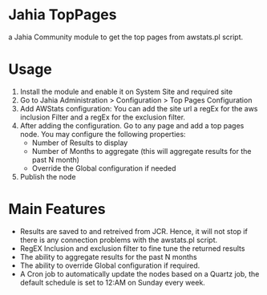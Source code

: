# Jahia TopPages
a Jahia Community module to get the top pages from awstats.pl script.

# Usage
1. Install the module and enable it on System Site and required site
2. Go to Jahia Administration > Configuration > Top Pages Configuration
3. Add AWStats configuration: You can add the site url a regEx for the aws inclusion Filter and a regEx for the exclusion filter.
4. After adding the configuration. Go to any page and add a top pages node. You may configure the following properties:
    - Number of Results to display
    - Number of Months to aggregate (this will aggregate results for the past N month)
    - Override the Global configuration if needed
5. Publish the node
# Main Features
- Results are saved to and retreived from JCR. Hence, it will not stop if there is any connection problems with the awstats.pl script.
- RegEX Inclusion and exclusion filter to fine tune the returned results
- The ability to aggregate results for the past N months
- The ability to override Global configuration if required.
- A Cron job to automatically update the nodes based on a Quartz job, the default schedule is set to 12:AM on Sunday every week.

